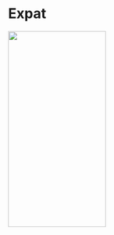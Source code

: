 # Expat

<img src="https://user-images.githubusercontent.com/50337341/190494919-4c9919bb-baef-4147-a1e7-ef4eab47e267.png" width="200" height="400">
